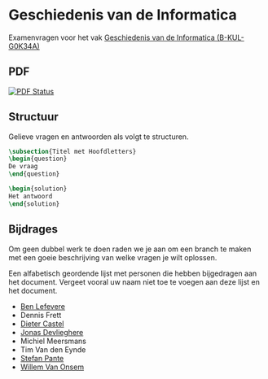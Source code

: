 Geschiedenis van de Informatica
===============================

Examenvragen voor het vak [Geschiedenis van de Informatica (B-KUL-G0K34A)](http://onderwijsaanbod.kuleuven.be/syllabi/n/G0K34AN.htm)

## PDF

[![PDF Status](https://www.sharelatex.com/github/repos/KULeuven-CS/GeschiedenisInformatica/builds/latest/badge.svg)](https://www.sharelatex.com/github/repos/KULeuven-CS/GeschiedenisInformatica/builds/latest/output.pdf)

## Structuur

Gelieve vragen en antwoorden als volgt te structuren.

```tex
\subsection{Titel met Hoofdletters}
\begin{question}
De vraag
\end{question}

\begin{solution}
Het antwoord
\end{solution}
```

## Bijdrages
Om geen dubbel werk te doen raden we je aan om een branch te maken met een goeie beschrijving van welke vragen je wilt oplossen.

Een alfabetisch geordende lijst met personen die hebben bijgedragen aan het document. Vergeet vooral uw naam niet toe te voegen aan deze lijst en het document.

 - [Ben Lefevere](https://github.com/BenLefevere)
 - Dennis Frett
 - [Dieter Castel](https://github.com/DieterCastel)
 - [Jonas Devlieghere](https://github.com/JDevlieghere)
 - Michiel Meersmans
 - Tim Van den Eynde
 - [Stefan Pante](https://github.com/StefanPante)
 - [Willem Van Onsem](https://github.com/KommuSoft)

